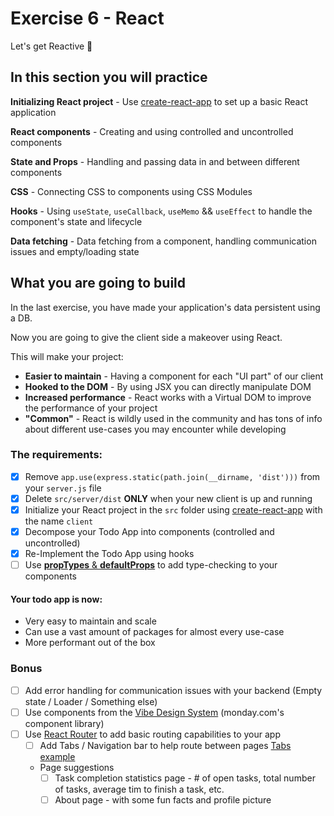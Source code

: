 # Exercise 6 - React

Let's get Reactive 🥳

## In this section you will practice

**Initializing React project** - Use [create-react-app](https://github.com/facebook/create-react-app) to set up a basic React application

**React components** - Creating and using controlled and uncontrolled components

**State and Props** - Handling and passing data in and between different components

**CSS** - Connecting CSS to components using CSS Modules

**Hooks** - Using `useState`, `useCallback`, `useMemo` && `useEffect` to handle the component's state and lifecycle

**Data fetching** - Data fetching from a component, handling communication issues and empty/loading state

## What you are going to build

In the last exercise, you have made your application's data persistent using a DB.

Now you are going to give the client side a makeover using React.

This will make your project:

- **Easier to maintain** - Having a component for each "UI part" of our client
- **Hooked to the DOM** - By using JSX you can directly manipulate DOM
- **Increased performance** - React works with a Virtual DOM to improve the performance of your project
- **"Common"** - React is wildly used in the community and has tons of info about different use-cases you may encounter while developing

### The requirements:

- [x] Remove `app.use(express.static(path.join(__dirname, 'dist')))` from your `server.js` file
- [x] Delete `src/server/dist` **ONLY** when your new client is up and running
- [x] Initialize your React project in the `src` folder using [create-react-app](https://create-react-app.dev/docs/getting-started/) with the name `client`
- [x] Decompose your Todo App into components (controlled and uncontrolled)
- [x] Re-Implement the Todo App using hooks
- [ ] Use [**propTypes** & **defaultProps**](https://reactjs.org/docs/typechecking-with-proptypes.html) to add type-checking to your components

#### Your todo app is now:

- Very easy to maintain and scale
- Can use a vast amount of packages for almost every use-case
- More performant out of the box

### Bonus

- [ ] Add error handling for communication issues with your backend (Empty state / Loader / Something else)
- [ ] Use components from the [Vibe Design System](https://github.com/mondaycom/monday-ui-react-core) (monday.com's component library)
- [ ] Use [React Router](https://reactrouter.com/docs/en/v6) to add basic routing capabilities to your app
  - [ ] Add Tabs / Navigation bar to help route between pages [Tabs example](https://style.monday.com/?path=/docs/navigation-tabs-tab--overview)
  - Page suggestions
    - [ ] Task completion statistics page - # of open tasks, total number of tasks, average tim to finish a task, etc.
    - [ ] About page - with some fun facts and profile picture

